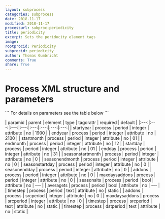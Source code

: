 ```yaml
---
layout: subprocess
categories: subprocess
date: 2018-11-17
modified: 2018-11-17
processurl: subproc-periodicity
title: periodicity
excerpt: Sets the peridocity element tags
image: 
rootprocid: Periodicity
subprocid: periodicity
author: Thomas Gumbricht
comments: True
share: True
---
```


<h1 class='foot-description'>Process XML structure and parameters</h1>
```
For details on parameters see the table below
<?xml version="1.0" ?>
<process>
  <!--Generated from python-->
  <userproj plotid="yourplotid" projectid="yourprojectid" siteid="yoursiteid" system="systemid" tractid="yourtractid" userid="youruserid"/>
  <period endday="DD" endmonth="MM" endyear="YYYY" seasonendday="DD" seasonendmonth="MM" seasonstartday="DD" seasonstartmonth="MM" startday="DD" startmonth="MM" startyear="YYYY" timestep="timestep"/>
  <period addons="xyz" averagets="True/False" endday="xyz" endmonth="xyz" endyear="xyz" maxdaysaddons="xyz" seasonalts="True/False" seasonendday="xyz" seasonendmonth="xyz" seasonstartday="xyz" seasonstartmonth="xyz" startday="xyz" startmonth="xyz" startyear="xyz" timestep="txtstring"/>
  <srcperiod addons="xyz" maxdaysaddons="xyz" timestep="txtstring"/>
  <dstperiod timestep="txtstring"/>
</process>
```

| paramid | parent | element | type | tagorattr | required | default |
|:---:|:---:|:---:|:---:|:---:|:---:|:---:|:---:|
| startyear | process | period | integer | attribute | no | 1900 |
| endyear | process | period | integer | attribute | no | 2100 |
| startmonth | process | period | integer | attribute | no | 01 |
| endmonth | process | period | integer | attribute | no | 12 |
| startday | process | period | integer | attribute | no | 01 |
| endday | process | period | integer | attribute | no | 31 |
| seasonstartmonth | process | period | integer | attribute | no | 0 |
| seasonendmonth | process | period | integer | attribute | no | 0 |
| seasonstartday | process | period | integer | attribute | no | 0 |
| seasonendday | process | period | integer | attribute | no | 0 |
| addons | process | period | integer | attribute | no | 0 |
| maxdaysaddons | process | period | integer | attribute | no | 0 |
| seasonalts | process | period | bool | attribute | no | --- |
| averagets | process | period | bool | attribute | no | --- |
| timestep | process | period | text | attribute | no | static |
| addons | process | srcperiod | integer | attribute | no | 0 |
| maxdaysaddons | process | srcperiod | integer | attribute | no | 0 |
| timestep | process | srcperiod | text | attribute | no | static |
| timestep | process | dstperiod | text | attribute | no | static |

